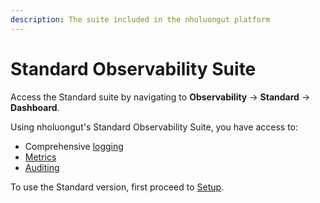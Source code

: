 ```yaml
---
description: The suite included in the nholuongut platform
---
```


# Standard Observability Suite

Access the Standard suite by navigating to **Observability** -> **Standard** -> **Dashboard**.

Using nholuongut's Standard Observability Suite, you have access to:

* Comprehensive [logging](logs.md)
* [Metrics](../../overview/use-cases/monitoring/metrics-dashboard.md)
* [Auditing](../auditing.md)

To use the Standard version, first proceed to [Setup](setup/).
